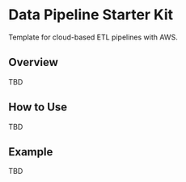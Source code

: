 # Data Pipeline Starter Kit

Template for cloud-based ETL pipelines with AWS.

## Overview
TBD

## How to Use
TBD

## Example
TBD
